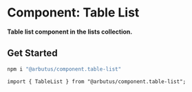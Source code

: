 # Component: Table List

**Table list component in the lists collection.**

## Get Started

```sh
npm i "@arbutus/component.table-list"
```

```
import { TableList } from "@arbutus/component.table-list";
```

